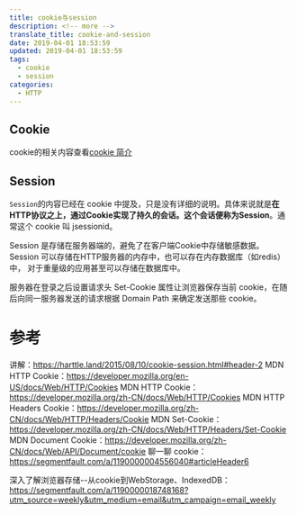 ```yaml
---
title: cookie与session
description: <!-- more -->
translate_title: cookie-and-session
date: 2019-04-01 18:53:59
updated: 2019-04-01 18:53:59
tags:
  - cookie
  - session
categories:
  - HTTP
---
```


## Cookie

cookie的相关内容查看[cookie 简介](/blob/2019-04-15-introduction-to-cookie/)

## Session

`Session`的内容已经在 cookie 中提及，只是没有详细的说明。具体来说就是**在HTTP协议之上，通过Cookie实现了持久的会话。这个会话便称为Session**。通常这个 cookie 叫 jsessionid。

Session 是存储在服务器端的，避免了在客户端Cookie中存储敏感数据。 Session 可以存储在HTTP服务器的内存中，也可以存在内存数据库（如redis）中， 对于重量级的应用甚至可以存储在数据库中。

服务器在登录之后设置请求头 Set-Cookie 属性让浏览器保存当前 cookie，在随后向同一服务器发送的请求根据 Domain Path 来确定发送那些 cookie。

# 参考
讲解：https://harttle.land/2015/08/10/cookie-session.html#header-2
MDN HTTP Cookie：https://developer.mozilla.org/en-US/docs/Web/HTTP/Cookies
MDN HTTP Cookie：https://developer.mozilla.org/zh-CN/docs/Web/HTTP/Cookies
MDN HTTP Headers Cookie：https://developer.mozilla.org/zh-CN/docs/Web/HTTP/Headers/Cookie
MDN Set-Cookie：https://developer.mozilla.org/zh-CN/docs/Web/HTTP/Headers/Set-Cookie
MDN Document Cookie：https://developer.mozilla.org/zh-CN/docs/Web/API/Document/cookie
聊一聊 cookie：https://segmentfault.com/a/1190000004556040#articleHeader6

深入了解浏览器存储--从cookie到WebStorage、IndexedDB：https://segmentfault.com/a/1190000018748168?utm_source=weekly&utm_medium=email&utm_campaign=email_weekly